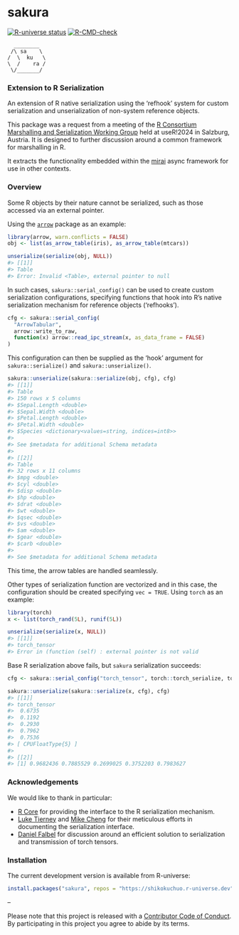 
<!-- README.md is generated from README.Rmd. Please edit that file -->

# sakura

<!-- badges: start -->

[![R-universe
status](https://shikokuchuo.r-universe.dev/badges/sakura)](https://shikokuchuo.r-universe.dev/sakura)
[![R-CMD-check](https://github.com/shikokuchuo/sakura/workflows/R-CMD-check/badge.svg)](https://github.com/shikokuchuo/sakura/actions)
<!-- badges: end -->

      ________  
     /\ sa    \
    /  \  ku   \
    \  /    ra /
     \/_______/

### Extension to R Serialization

An extension of R native serialization using the ‘refhook’ system for
custom serialization and unserialization of non-system reference
objects.

This package was a request from a meeting of the [R
Consortium](https://r-consortium.org/) [Marshalling and Serialization
Working Group](https://github.com/RConsortium/marshalling-wg/) held at
useR!2024 in Salzburg, Austria. It is designed to further discussion
around a common framework for marshalling in R.

It extracts the functionality embedded within the
[mirai](https://github.com/shikokuchuo/mirai) async framework for use in
other contexts.

### Overview

Some R objects by their nature cannot be serialized, such as those
accessed via an external pointer.

Using the [`arrow`](https://arrow.apache.org/docs/r/) package as an
example:

``` r
library(arrow, warn.conflicts = FALSE)
obj <- list(as_arrow_table(iris), as_arrow_table(mtcars))

unserialize(serialize(obj, NULL))
#> [[1]]
#> Table
#> Error: Invalid <Table>, external pointer to null
```

In such cases, `sakura::serial_config()` can be used to create custom
serialization configurations, specifying functions that hook into R’s
native serialization mechanism for reference objects (‘refhooks’).

``` r
cfg <- sakura::serial_config(
  "ArrowTabular",
  arrow::write_to_raw,
  function(x) arrow::read_ipc_stream(x, as_data_frame = FALSE)
)
```

This configuration can then be supplied as the ‘hook’ argument for
`sakura::serialize()` and `sakura::unserialize()`.

``` r
sakura::unserialize(sakura::serialize(obj, cfg), cfg)
#> [[1]]
#> Table
#> 150 rows x 5 columns
#> $Sepal.Length <double>
#> $Sepal.Width <double>
#> $Petal.Length <double>
#> $Petal.Width <double>
#> $Species <dictionary<values=string, indices=int8>>
#> 
#> See $metadata for additional Schema metadata
#> 
#> [[2]]
#> Table
#> 32 rows x 11 columns
#> $mpg <double>
#> $cyl <double>
#> $disp <double>
#> $hp <double>
#> $drat <double>
#> $wt <double>
#> $qsec <double>
#> $vs <double>
#> $am <double>
#> $gear <double>
#> $carb <double>
#> 
#> See $metadata for additional Schema metadata
```

This time, the arrow tables are handled seamlessly.

Other types of serialization function are vectorized and in this case,
the configuration should be created specifying `vec = TRUE`. Using
`torch` as an example:

``` r
library(torch)
x <- list(torch_rand(5L), runif(5L))

unserialize(serialize(x, NULL))
#> [[1]]
#> torch_tensor
#> Error in (function (self) : external pointer is not valid
```

Base R serialization above fails, but `sakura` serialization succeeds:

``` r
cfg <- sakura::serial_config("torch_tensor", torch::torch_serialize, torch::torch_load, vec = TRUE)

sakura::unserialize(sakura::serialize(x, cfg), cfg)
#> [[1]]
#> torch_tensor
#>  0.6735
#>  0.1192
#>  0.2930
#>  0.7962
#>  0.7536
#> [ CPUFloatType{5} ]
#> 
#> [[2]]
#> [1] 0.9682436 0.7885529 0.2699025 0.3752203 0.7983627
```

### Acknowledgements

We would like to thank in particular:

- [R Core](https://www.r-project.org/contributors.html) for providing
  the interface to the R serialization mechanism.
- [Luke Tierney](https://github.com/ltierney/) and [Mike
  Cheng](https://github.com/coolbutuseless) for their meticulous efforts
  in documenting the serialization interface.
- [Daniel Falbel](https://github.com/dfalbel) for discussion around an
  efficient solution to serialization and transmission of torch tensors.

### Installation

The current development version is available from R-universe:

``` r
install.packages("sakura", repos = "https://shikokuchuo.r-universe.dev")
```

–

Please note that this project is released with a [Contributor Code of
Conduct](https://shikokuchuo.net/sakura/CODE_OF_CONDUCT.html). By
participating in this project you agree to abide by its terms.
